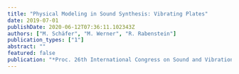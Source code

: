 ```yaml
---
title: "Physical Modeling in Sound Synthesis: Vibrating Plates"
date: 2019-07-01
publishDate: 2020-06-12T07:36:11.102343Z
authors: ["M. Schäfer", "M. Werner", "R. Rabenstein"]
publication_types: ["1"]
abstract: ""
featured: false
publication: "*Proc. 26th International Congress on Sound and Vibration (ICSV26)*"
---
```


